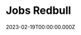 ---
title: Jobs Redbull
website: https://jobs.redbull.com/
date: 2023-02-19T00:00:00.000Z
description:
ssg:
  - Nextjs
css:
  
cms:
  
category:
  
draft: false
---